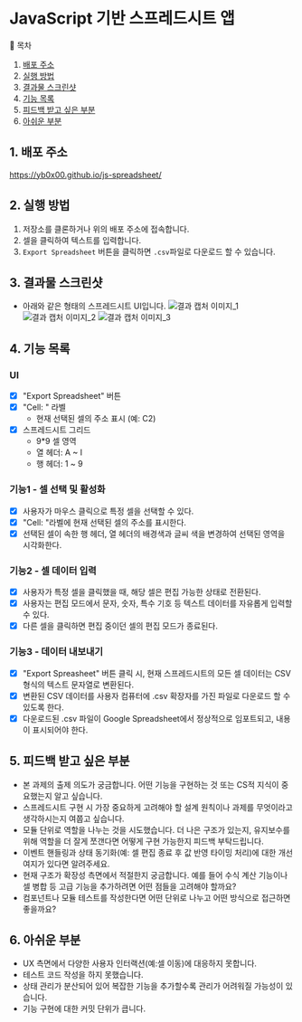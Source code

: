 # JavaScript 기반 스프레드시트 앱

📑 목차
1. [배포 주소](https://github.com/yb0x00/js-spreadsheet?tab=readme-ov-file#1-%EB%B0%B0%ED%8F%AC-%EC%A3%BC%EC%86%8C)
2. [실행 방법](https://github.com/yb0x00/js-spreadsheet?tab=readme-ov-file#2-%EC%8B%A4%ED%96%89-%EB%B0%A9%EB%B2%95)
3. [결과물 스크린샷](https://github.com/yb0x00/js-spreadsheet?tab=readme-ov-file#3-%EA%B2%B0%EA%B3%BC%EB%AC%BC-%EC%8A%A4%ED%81%AC%EB%A6%B0%EC%83%B7)
4. [기능 목록](https://github.com/yb0x00/js-spreadsheet?tab=readme-ov-file#4-%EA%B8%B0%EB%8A%A5-%EB%AA%A9%EB%A1%9D)
5. [피드백 받고 싶은 부분](https://github.com/yb0x00/js-spreadsheet?tab=readme-ov-file#5-%ED%94%BC%EB%93%9C%EB%B0%B1-%EB%B0%9B%EA%B3%A0-%EC%8B%B6%EC%9D%80-%EB%B6%80%EB%B6%84)
6. [아쉬운 부분](https://github.com/yb0x00/js-spreadsheet?tab=readme-ov-file#6-%EC%95%84%EC%89%AC%EC%9A%B4-%EB%B6%80%EB%B6%84)

## 1. 배포 주소
https://yb0x00.github.io/js-spreadsheet/

## 2. 실행 방법
1) 저장소를 클론하거나 위의 배포 주소에 접속합니다.
2) 셀을 클릭하여 텍스트를 입력합니다.
3) ```Export Spreadsheet``` 버튼을 클릭하면 ```.csv```파일로 다운로드 할 수 있습니다.

## 3. 결과물 스크린샷
- 아래와 같은 형태의 스프레드시트 UI입니다.
![결과 캡처 이미지_1](https://github.com/user-attachments/assets/7f2e3a92-7e9e-459d-82d2-e23d81953376)
![결과 캡처 이미지_2](https://github.com/user-attachments/assets/6c4e5f41-154d-4991-b332-870ad3ff6f77)
![결과 캡처 이미지_3](https://github.com/user-attachments/assets/7e144aee-7b0e-4a22-827c-eda60154479c)

## 4. 기능 목록
### UI
- [x] "Export Spreadsheet" 버튼
- [x] "Cell: " 라벨
    - 현재 선택된 셀의 주소 표시 (예: C2)
- [x] 스프레드시트 그리드
    - 9*9 셀 영역
    - 열 헤더: A ~ I
    - 행 헤더: 1 ~ 9
      
### 기능1 - 셀 선택 및 활성화
- [x] 사용자가 마우스 클릭으로 특정 셀을 선택할 수 있다.
- [x] "Cell: "라벨에 현재 선택된 셀의 주소를 표시한다.
- [x] 선택된 셀이 속한 행 헤더, 열 헤더의 배경색과 글씨 색을 변경하여 선택된 영역을 시각화한다.

### 기능2 - 셀 데이터 입력
- [x] 사용자가 특정 셀을 클릭했을 때, 해당 셀은 편집 가능한 상태로 전환된다.
- [x] 사용자는 편집 모드에서 문자, 숫자, 특수 기호 등 텍스트 데이터를 자유롭게 입력할 수 있다.
- [x] 다른 셀을 클릭하면 편집 중이던 셀의 편집 모드가 종료된다.

### 기능3 - 데이터 내보내기
- [x] "Export Spreasheet" 버튼 클릭 시, 현재 스프레드시트의 모든 셀 데이터는 CSV 형식의 텍스트 문자열로 변환된다.
- [x] 변환된 CSV 데이터를 사용자 컴퓨터에 .csv 확장자를 가진 파일로 다운로드 할 수 있도록 한다.
- [x] 다운로드된 .csv 파일이 Google Spreadsheet에서 정상적으로 임포트되고, 내용이 표시되어야 한다.

## 5. 피드백 받고 싶은 부분
- 본 과제의 출제 의도가 궁금합니다. 어떤 기능을 구현하는 것 또는 CS적 지식이 중요했는지 알고 싶습니다.
- 스프레드시트 구현 시 가장 중요하게 고려해야 할 설계 원칙이나 과제를 무엇이라고 생각하시는지 여쭙고 싶습니다.
- 모듈 단위로 역할을 나누는 것을 시도했습니다. 더 나은 구조가 있는지, 유지보수를 위해 역할을 더 잘게 쪼갠다면 어떻게 구현 가능한지 피드백 부탁드립니다.
- 이벤트 핸들링과 상태 동기화(예: 셀 편집 종료 후 값 반영 타이밍 처리)에 대한 개선 여지가 있다면 알려주세요.
- 현재 구조가 확장성 측면에서 적절한지 궁금합니다. 예를 들어 수식 계산 기능이나 셀 병합 등 고급 기능을 추가하려면 어떤 점들을 고려해야 할까요?
- 컴포넌트나 모듈 테스트를 작성한다면 어떤 단위로 나누고 어떤 방식으로 접근하면 좋을까요?

## 6. 아쉬운 부분
- UX 측면에서 다양한 사용자 인터랙션(예:셀 이동)에 대응하지 못합니다.
- 테스트 코드 작성을 하지 못했습니다.
- 상태 관리가 분산되어 있어 복잡한 기능을 추가할수록 관리가 어려워질 가능성이 있습니다.
- 기능 구현에 대한 커밋 단위가 큽니다.
